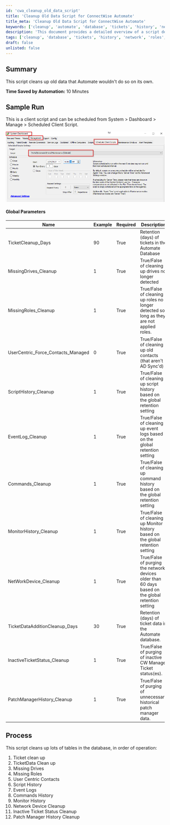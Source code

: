 ```yaml
---
id: 'cwa_cleanup_old_data_script'
title: 'Cleanup Old Data Script for ConnectWise Automate'
title_meta: 'Cleanup Old Data Script for ConnectWise Automate'
keywords: ['cleanup', 'automate', 'database', 'tickets', 'history', 'network', 'roles', 'contacts', 'events', 'patch']
description: 'This document provides a detailed overview of a script designed to clean up old data in ConnectWise Automate, including ticket history, network devices, and more. It outlines the global parameters, process flow, and expected time savings from automation.'
tags: ['cleanup', 'database', 'tickets', 'history', 'network', 'roles', 'contacts', 'events', 'patch']
draft: false
unlisted: false
---
```

## Summary

This script cleans up old data that Automate wouldn't do so on its own.  

**Time Saved by Automation:** 10 Minutes

## Sample Run

This is a client script and can be scheduled from System > Dashboard > Manage > Scheduled Client Script.

![Sample Run](../../../static/img/Proval-Maintenance/image_1.png)

#### Global Parameters

| Name                                   | Example | Required | Description                                                                                     |
|----------------------------------------|---------|----------|-------------------------------------------------------------------------------------------------|
| TicketCleanup_Days                     | 90      | True     | Retention (days) of tickets in the Automate Database                                           |
| MissingDrives_Cleanup                  | 1       | True     | True/False of cleaning up drives no longer detected                                            |
| MissingRoles_Cleanup                   | 1       | True     | True/False of cleaning up roles no longer detected so long as they are not applied roles.     |
| UserCentric_Force_Contacts_Managed     | 0       | True     | True/False of cleaning up old contacts (that aren't AD Sync'd)                                 |
| ScriptHistory_Cleanup                   | 1       | True     | True/False of cleaning up script history based on the global retention setting                 |
| EventLog_Cleanup                       | 1       | True     | True/False of cleaning up event logs based on the global retention setting                     |
| Commands_Cleanup                       | 1       | True     | True/False of cleaning up command history based on the global retention setting                |
| MonitorHistory_Cleanup                 | 1       | True     | True/False of cleaning up Monitor history based on the global retention setting                |
| NetWorkDevice_Cleanup                  | 1       | True     | True/False of purging the network devices older than 60 days based on the global retention setting |
| TicketDataAdditionCleanup_Days         | 30      | True     | Retention (days) of ticket data in the Automate database.                                      |
| InactiveTicketStatus_Cleanup           | 1       | True     | True/False of purging of inactive CW Manage Ticket status(es).                                 |
| PatchManagerHistory_Cleanup            | 1       | True     | True/False of purging of unnecessary historical patch manager data.                             |

## Process

This script cleans up lots of tables in the database, in order of operation:

1. Ticket clean up
2. TicketData Clean up
3. Missing Drives
4. Missing Roles
5. User Centric Contacts
6. Script History
7. Event Logs
8. Commands History
9. Monitor History
10. Network Device Cleanup
11. Inactive Ticket Status Cleanup
12. Patch Manager History Cleanup



